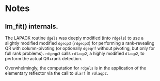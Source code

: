 # Notes


## lm_fit() internals.

The LAPACK routine `dgels` was deeply modified (into `rdgels`) to use a 
slightly modified modified `dgeqp3` (`rdgeqp3`) for performing a 
rank-revealing QR with column-pivoting (or optionally `dgeqrf` without 
pivoting, but only for full rank problems).  `rdgeqp3` calls `rdlaqp2`,
a highly modified `dlaqp2`, to perform the actual QR+rank detection.

Overwhelmingly, the computation for `rdgels` is in the application
of the elementary reflector via the call to `dlarf` in `rdlaqp2`.

